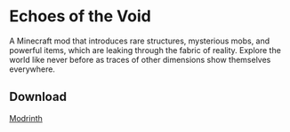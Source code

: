 # Echoes of the Void
A Minecraft mod that introduces rare structures, mysterious mobs, and powerful items, which are leaking through the fabric of reality. Explore the world like never before as traces of other dimensions show themselves everywhere.

## Download
[Modrinth](https://modrinth.com/mod/echoesofthevoid/versions)

